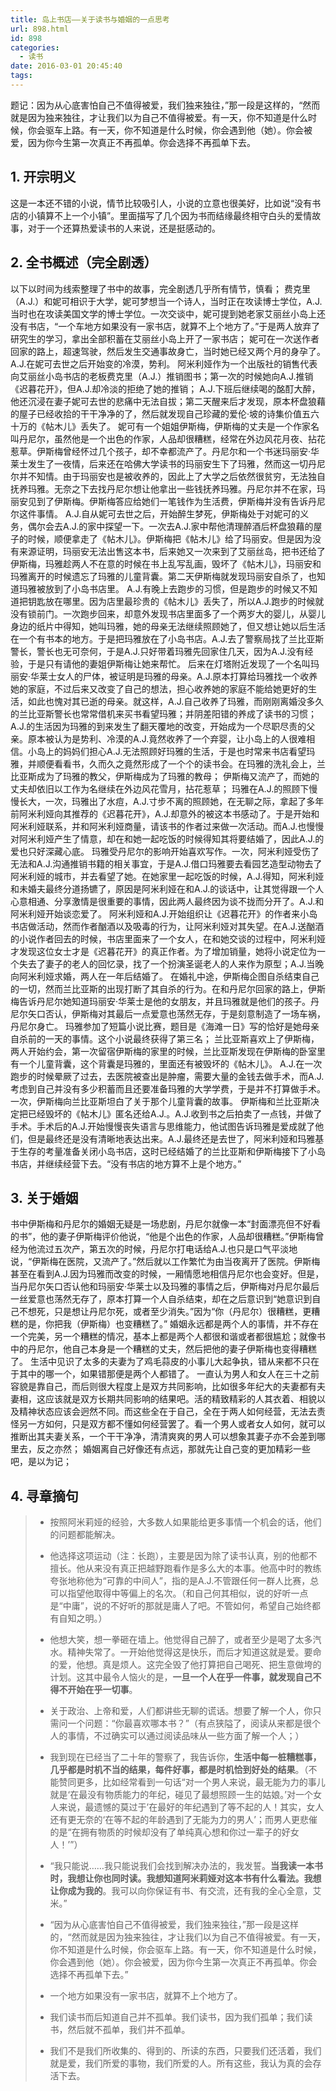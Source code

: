 ```yaml
---
title: 岛上书店——关于读书与婚姻的一点思考
url: 898.html
id: 898
categories:
  - 读书
date: 2016-03-01 20:45:40
tags:
---
```


题记：因为从心底害怕自己不值得被爱，我们独来独往，”那一段是这样的，“然而就是因为独来独往，才让我们以为自己不值得被爱。有一天，你不知道是什么时候，你会驱车上路。有一天，你不知道是什么时候，你会遇到他（她）。你会被爱，因为你今生第一次真正不再孤单。你会选择不再孤单下去。

1\. 开宗明义
--------

这是一本还不错的小说，情节比较吸引人，小说的立意也很美好，比如说“没有书店的小镇算不上一个小镇”。里面描写了几个因为书而结缘最终相守白头的爱情故事，对于一个还算热爱读书的人来说，还是挺感动的。

2\. 全书概述（完全剧透）
--------------

以下以时间为线索整理了书中的故事，完全剧透几乎所有情节，慎看； 费克里（A.J.）和妮可相识于大学，妮可梦想当一个诗人，当时正在攻读博士学位，A.J.当时也在攻读美国文学的博士学位。一次交谈中，妮可提到她老家艾丽丝小岛上还没有书店，“一个车地方如果没有一家书店，就算不上个地方了。”于是两人放弃了研究生的学习，拿出全部积蓄在艾丽丝小岛上开了一家书店； 妮可在一次送作者回家的路上，超速驾驶，然后发生交通事故身亡，当时她已经又两个月的身孕了。A.J.在妮可去世之后开始变的冷漠，势利。 阿米利娅作为一个出版社的销售代表向艾丽丝小岛书店的老板费克里（A.J.）推销图书；第一次的时候她向A.J.推销《迟暮花开》，但A.J.却冷淡的拒绝了她的推销； A.J.下班后继续喝的酩酊大醉，他还沉浸在妻子妮可去世的悲痛中无法自拔；第二天醒来后才发现，原本杯盘狼藉的屋子已经收拾的干干净净的了，然后就发现自己珍藏的爱伦·坡的诗集价值五六十万的《帖木儿》丢失了。 妮可有一个姐姐伊斯梅，伊斯梅的丈夫是一个作家名叫丹尼尔，虽然他是一个出色的作家，人品却很糟糕，经常在外边风花月夜、拈花惹草。伊斯梅曾经怀过几个孩子，却不幸都流产了。丹尼尔和一个书迷玛丽安·华莱士发生了一夜情，后来还在哈佛大学读书的玛丽安生下了玛雅，然而这一切丹尼尔并不知情。由于玛丽安也是被收养的，因此上了大学之后依然很贫穷，无法独自抚养玛雅。无奈之下去找丹尼尔想让他拿出一些钱抚养玛雅。丹尼尔并不在家，玛丽安见到了伊斯梅。伊斯梅答应给她们一笔钱作为生活费，伊斯梅并没有告诉丹尼尔这件事情。 A.J.自从妮可去世之后，开始醉生梦死，伊斯梅处于对妮可的义务，偶尔会去A.J.的家中探望一下。一次去A.J.家中帮他清理醉酒后杯盘狼藉的屋子的时候，顺便拿走了《帖木儿》。伊斯梅把《帖木儿》给了玛丽安。但是因为没有来源证明，玛丽安无法出售这本书，后来她又一次来到了艾丽丝岛，把书还给了伊斯梅，玛雅趁两人不在意的时候在书上乱写乱画，毁坏了《帖木儿》，玛丽安和玛雅离开的时候遗忘了玛雅的儿童背囊。第二天伊斯梅就发现玛丽安自杀了，也知道玛雅被放到了小岛书店里。 A.J.有晚上去跑步的习惯，但是跑步的时候又不知道把钥匙放在哪里。因为店里最珍贵的《帖木儿》丢失了，所以A.J.跑步的时候就没有锁前门。一次跑步回来，却意外发现书店里面多了一个两岁大的婴儿，从婴儿身边的纸片中得知，她叫玛雅，她的母亲无法继续照顾她了，但又想让她以后生活在一个有书本的地方。于是把玛雅放在了小岛书店。A.J.去了警察局找了兰比亚斯警长，警长也无可奈何，于是A.J.只好带着玛雅先回家住几天，因为A.J.没有经验，于是只有请他的妻姐伊斯梅让她来帮忙。 后来在灯塔附近发现了一个名叫玛丽安·华莱士女人的尸体，被证明是玛雅的母亲。A.J.原本打算给玛雅找一个收养她的家庭，不过后来又改变了自己的想法，担心收养她的家庭不能给她更好的生活，如此也愧对其已逝的母亲。就这样，A.J.自己收养了玛雅，而刚刚离婚没多久的兰比亚斯警长也常常借机来买书看望玛雅；并阴差阳错的养成了读书的习惯； A.J.的生活因为玛雅的到来发生了翻天覆地的改变，开始成为一个尽职尽责的父亲。原本被认为是势利、冷漠的A.J.竟然收养了一个弃婴，让小岛上的人很难相信。小岛上的妈妈们担心A.J.无法照顾好玛雅的生活，于是也时常来书店看望玛雅，并顺便看看书，久而久之竟然形成了一个个的读书会。在玛雅的洗礼会上，兰比亚斯成为了玛雅的教父，伊斯梅成为了玛雅的教母； 伊斯梅又流产了，而她的丈夫却依旧以工作为名继续在外边风花雪月，拈花惹草； 玛雅在A.J.的照顾下慢慢长大，一次，玛雅出了水痘，A.J.寸步不离的照顾她，在无聊之际，拿起了多年前阿米利娅向其推荐的《迟暮花开》，A.J.却意外的被这本书感动了。于是开始和阿米利娅联系，并和阿米利娅商量，请该书的作者过来做一次活动。而A.J.也慢慢对阿米利娅产生了情意，却在和她一起吃饭的时候得知其将要结婚了，因此A.J.的爱也只好深藏心底。 玛雅受丹尼尔的影响开始喜欢写作。一次，阿米利娅受伤了无法和A.J.沟通推销书籍的相关事宜，于是A.J.借口玛雅要去看园艺造型动物去了阿米利娅的城市，并去看望了她。在她家里一起吃饭的时候，A.J.得知，阿米利娅和未婚夫最终分道扬镳了，原因是阿米利娅在和A.J.的谈话中，让其觉得跟一个人心意相通、分享激情是很重要的事情，因此两人最终因为谈不拢而分开了。A.J.和阿米利娅开始谈恋爱了。 阿米利娅和A.J.开始组织让《迟暮花开》的作者来小岛书店做活动，然而作者酗酒以及吸毒的行为，让阿米利娅对其失望。在A.J.送酗酒的小说作者回去的时候，书店里面来了一个女人，在和她交谈的过程中，阿米利娅才发现这位女士才是《迟暮花开》的真正作者。为了增加销量，她将小说定位为一个失去了妻子的老人的回忆录，找了一个扮演圣诞老人的人来作为原型；A.J.当晚向阿米利娅求婚，两人在一年后结婚了。 在婚礼中途，伊斯梅企图自杀结束自己的一切，然而兰比亚斯的出现打断了其自杀的行为。在和丹尼尔回家的路上，伊斯梅告诉丹尼尔她知道玛丽安·华莱士是他的女朋友，并且玛雅就是他们的孩子。丹尼尔矢口否认，伊斯梅对其最后一点爱意也荡然无存，于是刻意制造了一场车祸，丹尼尔身亡。 玛雅参加了短篇小说比赛，题目是《海滩一日》写的恰好是她母亲自杀前的一天的事情。这个小说最终获得了第三名； 兰比亚斯喜欢上了伊斯梅，两人开始约会，第一次留宿伊斯梅的家里的时候，兰比亚斯发现在伊斯梅的卧室里有一个儿童背囊，这个背囊是玛雅的，里面还有被毁坏的《帖木儿》。 A.J.在一次跑步的时候晕厥了过去，去医院被查出是肿瘤，需要大量的金钱去做手术，而A.J.考虑到自己并没有多少积蓄而且还要准备玛雅的大学学费，于是并不打算做手术。 一次，伊斯梅向兰比亚斯坦白了关于那个儿童背囊的故事。 伊斯梅和兰比亚斯决定把已经毁坏的《帖木儿》匿名还给A.J.。A.J.收到书之后拍卖了一点钱，并做了手术。手术后的A.J.开始慢慢丧失语言与思维能力，他试图告诉玛雅是爱成就了他们，但是最终还是没有清晰地表达出来。A.J.最终还是去世了，阿米利娅和玛雅基于生存的考量准备关闭小岛书店，这时已经结婚了的兰比亚斯和伊斯梅接下了小岛书店，并继续经营下去。“没有书店的地方算不上是个地方。”

3\. 关于婚姻
--------

书中伊斯梅和丹尼尔的婚姻无疑是一场悲剧，丹尼尔就像一本“封面漂亮但不好看的书”，他的妻子伊斯梅评价他说，“他是个出色的作家，人品却很糟糕。”伊斯梅曾经为他流过五次产，第五次的时候，丹尼尔打电话给A.J.也只是口气平淡地说，“伊斯梅在医院，又流产了。”然后就以工作繁忙为由当夜离开了医院。伊斯梅甚至在看到A.J.因为玛雅而改变的时候，一厢情愿地相信丹尼尔也会变好。但是，当丹尼尔矢口否认他和玛丽安·华莱士以及玛雅的事情之后，伊斯梅对丹尼尔最后一丝爱意也荡然无存了，原本打算一个人自杀结束，却在之后意识到“她意识到自己不想死，只是想让丹尼尔死，或者至少消失。”因为“你（丹尼尔）很糟糕，更糟糕的是，你把我（伊斯梅）也变糟糕了。” 婚姻永远都是两个人的事情，并不存在一个完美，另一个糟糕的情况，基本上都是两个人都很和谐或者都很尴尬；就像书中的丹尼尔，他自己本身是一个糟糕的丈夫，然后把他的妻子伊斯梅也变得糟糕了。 生活中见识了太多的夫妻为了鸡毛蒜皮的小事儿大起争执，错从来都不只在于其中的哪一个，如果错那便是两个人都错了。 一直认为男人和女人在三十之前容貌是靠自己，而后则很大程度上是双方共同影响，比如很多年纪大的夫妻都有夫妻相，这应该就是双方长期共同影响的结果吧。活的精致精彩的人其衣着、相貌以及精神状态应该会迥然不同。而这些全在于自己，全在于两人如何经营，无法去责怪另一方如何，只是双方都不懂如何经营罢了。看一个男人或者女人如何，就可以推断出其夫妻关系，一个干干净净，清清爽爽的男人可以想象其妻子亦不会差到哪里去，反之亦然； 婚姻离自己好像还有点远，那就先让自己变的更加精彩一些吧，是以为记；

4\. 寻章摘句
--------

> *   按照阿米莉娅的经验，大多数人如果能给更多事情一个机会的话，他们的问题都能解决。
>     
> *   他选择这项运动（注：长跑），主要是因为除了读书认真，别的他都不擅长。他从来没有真正把越野跑看作是多么大的本事。他高中时的教练夸张地称他为“可靠的中间人”，指的是A.J.不管跟任何一群人比赛，总可以指望他取得中等偏上的名次。（和自己何其相似，说的好听一点是“中庸”，说的不好听的那就是庸人了吧。不管如何，希望自己始终都有自知之明。）
>     
> *   他想大笑，想一拳砸在墙上。他觉得自己醉了，或者至少是喝了太多汽水。精神失常了。一开始他觉得这是快乐，而后才知道这就是爱。要命的爱，他想。真是烦人。这完全毁了他打算把自己喝死、把生意做垮的计划。这其中最令人恼火的是，**一旦一个人在乎一件事，就发现自己不得不开始在乎一切事**。
>     
> *   关于政治、上帝和爱，人们都讲些无聊的谎话。想要了解一个人，你只需问一个问题：“你最喜欢哪本书？”（有点狭隘了，阅读从来都是很个人的事情，不过确实可以通过阅读品味从一些方面了解一个人；）
>     
> *   我到现在已经当了二十年的警察了，我告诉你，**生活中每一桩糟糕事，几乎都是时机不当的结果，每件好事，都是时机恰到好处的结果**。（不能赞同更多，比如经常看到一句话“对一个男人来说，最无能为力的事儿就是‘在最没有物质能力的年纪，碰见了最想照顾一生的姑娘。’对一个女人来说，最遗憾的莫过于’在最好的年纪遇到了等不起的人！其实，女人还有更无奈的‘在等不起的年龄遇到了无能为力的男人’；而男人更悲催的是“在拥有物质的时候却没有了单纯真心想和你过一辈子的好女人！’”）
>     
> *   “我只能说……我只能说我们会找到解决办法的，我发誓。**当我读一本书时，我想让你也同时读。我想知道阿米莉娅对这本书有什么看法。我想让你成为我的**。我可以向你保证有书、有交流，还有我的全心全意，艾米。”
>     
> *   “因为从心底害怕自己不值得被爱，我们独来独往，”那一段是这样的，“然而就是因为独来独往，才让我们以为自己不值得被爱。有一天，你不知道是什么时候，你会驱车上路。有一天，你不知道是什么时候，你会遇到他（她）。你会被爱，因为你今生第一次真正不再孤单。你会选择不再孤单下去。”
>     
> *   一个地方如果没有一家书店，就算不上个地方了。
>     
> *   我们读书而后知道自己并不孤单。我们读书，因为我们孤单；我们读书，然后就不孤单，我们并不孤单。
>     
> *   我们不是我们所收集的、得到的、所读的东西，只要我们还活着，我们就是爱，我们所爱的事物，我们所爱的人。所有这些，我认为真的会存活下去。
>